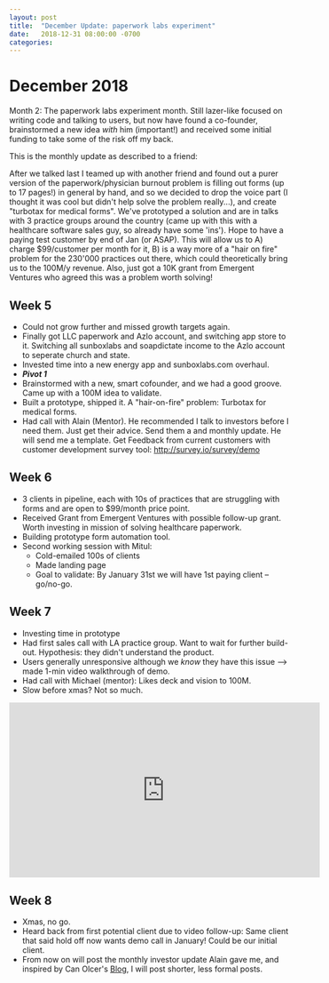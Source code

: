 ```yaml
---
layout: post
title:  "December Update: paperwork labs experiment"
date:   2018-12-31 08:00:00 -0700
categories: 
---
```


December 2018
===

Month 2: The paperwork labs experiment month. Still lazer-like focused on writing code and talking to users, but now have found a co-founder, brainstormed a new idea _with_ him (important!) and received some initial funding to take some of the risk off my back.

This is the monthly update as described to a friend:

After we talked last I teamed up with another friend and found out a purer version of the paperwork/physician burnout problem is filling out forms (up to 17 pages!) in general by hand, and so we decided to drop the voice part (I thought it was cool but didn't help solve the problem really...), and create "turbotax for medical forms". We've prototyped a solution and are in talks with 3 practice groups around the country (came up with this with a healthcare software sales guy, so already have some 'ins'). Hope to have a paying test customer by end of Jan (or ASAP). This will allow us to A) charge $99/customer per month for it, B) is a way more of a "hair on fire" problem for the 230'000 practices out there, which could theoretically bring us to the 100M/y revenue. Also, just got a 10K grant from Emergent Ventures who agreed this was a problem worth solving!


Week 5
---
* Could not grow further and missed growth targets again.
* Finally got LLC paperwork and Azlo account, and switching app store to it. Switching all sunboxlabs and soapdictate income to the Azlo account to seperate church and state.
* Invested time into a new energy app and sunboxlabs.com overhaul.
* ***Pivot 1***
* Brainstormed with a new, smart cofounder, and we had a good groove. Came up with a 100M idea to validate.
* Built a prototype, shipped it. A "hair-on-fire" problem: Turbotax for medical forms.
* Had call with Alain (Mentor). He recommended I talk to investors before I need them. Just get their advice. Send them a and monthly update. He will send me a template. Get Feedback from current customers with customer development survey tool: http://survey.io/survey/demo

Week 6
---
* 3 clients in pipeline, each with 10s of practices that are struggling with forms and are open to $99/month price point.
* Received Grant from Emergent Ventures with possible follow-up grant. Worth investing in mission of solving healthcare paperwork.
* Building prototype form automation tool.
* Second working session with Mitul:
	* Cold-emailed 100s of clients
	* Made landing page
	* Goal to validate: By January 31st we will have 1st paying client – go/no-go.

Week 7
---
* Investing time in prototype
* Had first sales call with LA practice group. Want to wait for further build-out. Hypothesis: they didn't understand the product. 
* Users generally unresponsive although we _know_ they have this issue —> made 1-min video walkthrough of demo.
* Had call with Michael (mentor): Likes deck and vision to 100M.
* Slow before xmas? Not so much.

<iframe width="560" height="315" src="https://www.youtube.com/embed/IZHnqU43t0s" frameborder="0" allow="accelerometer; autoplay; encrypted-media; gyroscope; picture-in-picture" allowfullscreen></iframe>


Week 8
---
* Xmas, no go.
* Heard back from first potential client due to video follow-up: Same client that said hold off now wants demo call in January! Could be our initial client.
* From now on will post the monthly investor update Alain gave me, and inspired by Can Olcer's [Blog](shafyy.com), I will post shorter, less formal posts.

